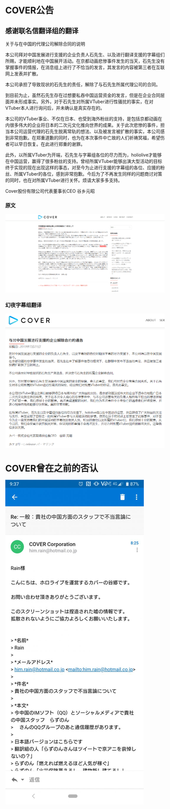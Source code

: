# COVER公告
##  感谢联名信翻译组的翻译
关于与在中国的代理公司解除合同的说明

本公司拜对中国发展进行支援的企业负责人石先生、以及进行翻译支援的字幕组们所赐，才能顺利地在中国展开活动。在京都动画悲惨事件发生的当天，石先生没有掌握事件的情报，在消息组上进行了不恰当的发言，其发言的内容被第三者在互联网上发表并扩散。

本公司承担了导致现状的石先生的责任，解除了与石先生所属代理公司的合同。

到目前为止，虽然石先生存在过想要私吞中国运营资金的发言，但是在企业合同层面并未形成事实。另外，对于石先生对所属VTuber进行性骚扰的事实，在对VTuber本人进行询问后，并未确认是真实存在的。

本公司的VTuber事业、不仅在日本、也受到海外粉丝的支持，是包括京都动画在内很多伟大的企业将日本的二次元文化推向世界的成果。关于此次悲惨的事件，担当本公司运营代理的石先生脱离常轨的想法、以及被发言被扩散的事实，本公司感到非常抱歉。在郑重道歉的同时，也为在本次事件中亡故的人们祈祷冥福，希望伤者可以早日恢复。在此进行郑重的谢罪。

此外，以所属VTuber为开端，石先生与字幕组各位的尽力而为，holiolive才能够在中国运营，赢得了很多粉丝的支持。曾经所属VTuber能够出演大型活动的目标终于实现的现在出现这样的事态，对至今为止进行支援的字幕组的各位、应援的粉丝、所属VTuber的各位，感到非常抱歉。今后为了不再发生同样的问题商讨对策的同时，也在对所属VTuber进行关怀。烦请大家多多支持。

Cover股份有限公司代表董事长CEO 谷乡元昭

### 原文
![原文](最终公告.png)
### 幻夜字幕组翻译
![幻夜字幕组翻译](最终公告-幻夜字幕组.png)

# COVER曾在之前的否认
![否认](之前COVER官方的否认.jpg)